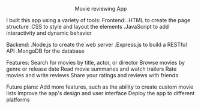 <p align="center">Movie reviewing App </p>

I built this app using a variety of tools:
Frontend:
.HTML to create the page structure
.CSS to style and layout the elements
.JavaScript to add interactivity and dynamic behavior

Backend:
.Node.js to create the web server
.Express.js to build a RESTful API
.MongoDB for the database

Features:
Search for movies by title, actor, or director
Browse movies by genre or release date
Read movie summaries and watch trailers
Rate movies and write reviews
Share your ratings and reviews with friends

Future plans:
Add more features, such as the ability to create custom movie lists
Improve the app's design and user interface
Deploy the app to different platforms
